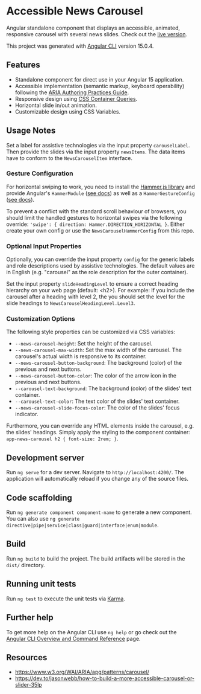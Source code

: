 # Accessible News Carousel

Angular standalone component that displays an accessible, animated, responsive carousel with several news slides. Check out the [live version](https://alexlehner86.github.io/accessible-news-carousel/).

This project was generated with [Angular CLI](https://github.com/angular/angular-cli) version 15.0.4.

## Features

- Standalone component for direct use in your Angular 15 application.
- Accessible implementation (semantic markup, keyboard operability) following the [ARIA Authoring Practices Guide](https://www.w3.org/WAI/ARIA/apg/patterns/carousel/).
- Responsive design using [CSS Container Queries](https://developer.mozilla.org/en-US/docs/Web/CSS/CSS_Container_Queries).
- Horizontal slide in/out animation.
- Customizable design using CSS Variables.

## Usage Notes
Set a label for assistive technologies via the input property `carouselLabel`. Then provide the slides via the input property `newsItems`. The data items have to conform to the `NewsCarouselItem` interface.

### Gesture Configuration
For horizontal swiping to work, you need to install the [Hammer.js library](https://www.npmjs.com/package/hammerjs) and provide Angular's `HammerModule` ([see docs](https://angular.io/api/platform-browser/HammerModule)) as well as a `HammerGestureConfig` ([see docs](https://angular.io/api/platform-browser/HammerGestureConfig)).

To prevent a conflict with the standard scroll behaviour of browsers, you should limit the handled gestures to horizontal swipes via the following override: `'swipe': { direction: Hammer.DIRECTION_HORIZONTAL }`. Either create your own config or use the `NewsCarouselHammerConfig` from this repo.

### Optional Input Properties
Optionally, you can override the input property `config` for the generic labels and role descriptions used by assistive technologies. The default values are in English (e.g. "carousel" as the role description for the outer container).

Set the input property `slideHeadingLevel` to ensure a correct heading hierarchy on your web page (default: &lt;h2&gt;). For example: If you include the carousel after a heading with level 2, the you should set the level for the slide headings to `NewsCarouselHeadingLevel.Level3`.

### Customization Options

The following style properties can be customized via CSS variables:
- `--news-carousel-height`: Set the height of the carousel.
- `--news-carousel-max-width`: Set the max width of the carousel. The carousel's actual width is responsive to its container.
- `--news-carousel-button-background`: The background (color) of the previous and next buttons.
- `--news-carousel-button-color`: The color of the arrow icon in the previous and next buttons.
- `--carousel-text-background`: The background (color) of the slides' text container.
- `--carousel-text-color`: The text color of the slides' text container.
- `--news-carousel-slide-focus-color`: The color of the slides' focus indicator.

Furthermore, you can override any HTML elements inside the carousel, e.g. the slides' headings. Simply apply the styling to the component container: `app-news-carousel h2 { font-size: 2rem; }`.

## Development server

Run `ng serve` for a dev server. Navigate to `http://localhost:4200/`. The application will automatically reload if you change any of the source files.

## Code scaffolding

Run `ng generate component component-name` to generate a new component. You can also use `ng generate directive|pipe|service|class|guard|interface|enum|module`.

## Build

Run `ng build` to build the project. The build artifacts will be stored in the `dist/` directory.

## Running unit tests

Run `ng test` to execute the unit tests via [Karma](https://karma-runner.github.io).

## Further help

To get more help on the Angular CLI use `ng help` or go check out the [Angular CLI Overview and Command Reference](https://angular.io/cli) page.

## Resources
- https://www.w3.org/WAI/ARIA/apg/patterns/carousel/
- https://dev.to/jasonwebb/how-to-build-a-more-accessible-carousel-or-slider-35lp